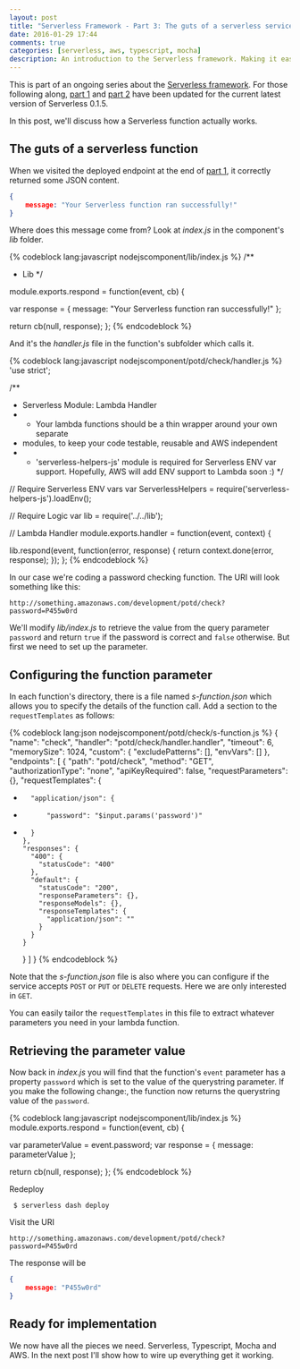 ```yaml
---
layout: post
title: "Serverless Framework - Part 3: The guts of a serverless service"
date: 2016-01-29 17:44
comments: true
categories: [serverless, aws, typescript, mocha]
description: An introduction to the Serverless framework. Making it easy to use Amazon Lambda to build highly scalable apps cheaply. Here we discuss how a Serverless function works.
---
```

This is part of an ongoing series about the [Serverless framework](https://github.com/serverless/serverless). For those following along, [part 1](/serverless-framework-part-1-up-and-running/) and [part 2](/serverless-framework-part-2-typescript-and-mocha/) have been updated for the current latest version of Serverless 0.1.5.

In this post, we'll discuss how a Serverless function actually works.

## The guts of a serverless function ##

When we visited the deployed endpoint at the end of [part 1](/serverless-framework-part-1-up-and-running/), it correctly returned some JSON content.

```json
{
    message: "Your Serverless function ran successfully!"
}
``` 

Where does this message come from? Look at _index.js_ in the component's _lib_ folder.

{% codeblock lang:javascript nodejscomponent/lib/index.js %}
/**
 * Lib
 */

module.exports.respond = function(event, cb) {

  var response = {
    message: "Your Serverless function ran successfully!"
  };

  return cb(null, response);
};
{% endcodeblock %}

And it's the _handler.js_ file in the function's subfolder which calls it.

{% codeblock lang:javascript nodejscomponent/potd/check/handler.js %}
'use strict';

/**
 * Serverless Module: Lambda Handler
 * - Your lambda functions should be a thin wrapper around your own separate
 * modules, to keep your code testable, reusable and AWS independent
 * - 'serverless-helpers-js' module is required for Serverless ENV var support.  Hopefully, AWS will add ENV support to Lambda soon :)
 */

// Require Serverless ENV vars
var ServerlessHelpers = require('serverless-helpers-js').loadEnv();

// Require Logic
var lib = require('../../lib');

// Lambda Handler
module.exports.handler = function(event, context) {

  lib.respond(event, function(error, response) {
    return context.done(error, response);
  });
};
{% endcodeblock %}

In our case we're coding a password checking function. The URI will look something like this:

    http://something.amazonaws.com/development/potd/check?password=P455w0rd
    
We'll modify _lib/index.js_ to retrieve the value from the query parameter `password` and return `true` if the password is correct and `false` otherwise. But first we need to set up the parameter.

## Configuring the function parameter ##

In each function's directory, there is a file named _s-function.json_ which allows you to specify the details of the function call. Add a section to the `requestTemplates` as follows: 

{% codeblock lang:json nodejscomponent/potd/check/s-function.js %}
{
  "name": "check",
  "handler": "potd/check/handler.handler",
  "timeout": 6,
  "memorySize": 1024,
  "custom": {
    "excludePatterns": [],
    "envVars": []
  },
  "endpoints": [
    {
      "path": "potd/check",
      "method": "GET",
      "authorizationType": "none",
      "apiKeyRequired": false,
      "requestParameters": {},
      "requestTemplates": {
+       "application/json": {
+           "password": "$input.params('password')"
+       }
      },
      "responses": {
        "400": {
          "statusCode": "400"
        },
        "default": {
          "statusCode": "200",
          "responseParameters": {},
          "responseModels": {},
          "responseTemplates": {
            "application/json": ""
          }
        }
      }
    }
  ]
}
{% endcodeblock %}

Note that the _s-function.json_ file is also where you can configure if the service accepts `POST` or `PUT` or `DELETE` requests. Here we are only interested in `GET`.

You can easily tailor the `requestTemplates` in this file to extract whatever parameters you need in your lambda function.

## Retrieving the parameter value ##

Now back in _index.js_ you will find that the function's `event` parameter has a property `password` which is set to the value of the querystring parameter. If you make the following change:, the function now returns the querystring value of the `password`.

{% codeblock lang:javascript nodejscomponent/lib/index.js %}
module.exports.respond = function(event, cb) {
  
  var parameterValue = event.password;
  var response = {
    message: parameterValue
  };

  return cb(null, response);
};
{% endcodeblock %}

Redeploy

     $ serverless dash deploy
     
Visit the URI

    http://something.amazonaws.com/development/potd/check?password=P455w0rd

The response will be

```json
{
    message: "P455w0rd"
}
```

## Ready for implementation ##

We now have all the pieces we need. Serverless, Typescript, Mocha and AWS. In the next post I'll show how to wire up everything get it working.

